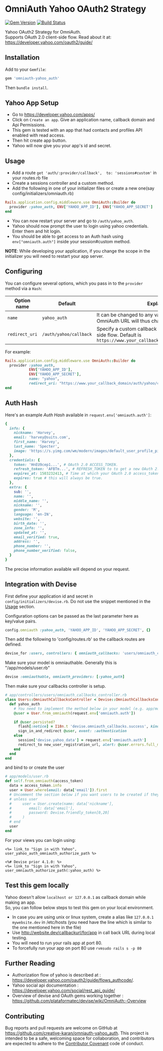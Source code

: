 # OmniAuth Yahoo OAuth2 Strategy
[![Gem Version](https://badge.fury.io/rb/omniauth-yahoo_auth.svg)](https://badge.fury.io/rb/omniauth-yahoo_auth)
[![Build Status](https://travis-ci.org/karan-pathak/omniauth-yahoo_auth.svg?branch=master)](https://travis-ci.org/karan-pathak/omniauth-yahoo_auth)

Yahoo OAuth2 Strategy for OmniAuth. <br>
Supports OAuth 2.0 client-side flow. Read about it at: https://developer.yahoo.com/oauth2/guide/

## Installation

Add to your `Gemfile`:

```ruby
gem 'omniauth-yahoo_auth'
```

Then `bundle install`.

## Yahoo App Setup
* Go to https://developer.yahoo.com/apps/
* Click on `Create an app`. Give an application name, callback domain and Api Permissions.
* This gem is tested with an app that had contacts and profiles API enabled with read access.
* Then hit create app button.
* Yahoo will now give you your app's id and secret.

## Usage

* Add a route `get 'auth/:provider/callback',  to: 'sessions#custom'` in your routes.rb file
* Create a sessions controller and a custom method.
* Add the following in one of your initializer files or create a new one(say config/initializers/omniauth.rb)
```ruby
Rails.application.config.middleware.use OmniAuth::Builder do
  provider :yahoo_auth, ENV['YAHOO_APP_ID'], ENV['YAHOO_APP_SECRET']
end
```
* You can now restart your server and go to `/auth/yahoo_auth`.
* Yahoo should now prompt the user to login using yahoo credentials. Enter them and hit login.
* You should be able to get access to an Auth hash using `env["omniauth.auth"]` inside your session#custom method.

**NOTE**: While developing your application, if you change the scope in the initializer you will need to restart your app server.

## Configuring

You can configure several options, which you pass in to the `provider` method via a `Hash`:

Option name | Default | Explanation
--- | --- | ---
`name` | `yahoo_auth` | It can be changed to any value, for example `yahoo`. The OmniAuth URL will thus change to /auth/yahoo .
`redirect_uri` | `/auth/yahoo/callback` | Specify a custom callback URL used during the server-side flow. Default is `https://www.your_callback_domain/auth/yahoo/callback`

For example:

```ruby
Rails.application.config.middleware.use OmniAuth::Builder do
  provider :yahoo_auth,
           ENV['YAHOO_APP_ID'],
           ENV['YAHOO_APP_SECRET'],
           name: "yahoo",
           redirect_uri: "https://www.your_callback_domain/auth/yahoo/callback"
end
```

## Auth Hash

Here's an example *Auth Hash* available in `request.env['omniauth.auth']`:

```ruby
{
  info: {
    nickname: 'Harvey',
    email: 'harvey@suits.com',
    first_name: 'Harvey',
    last_name: 'Specter',
    image: 'https://s.yimg.com/wm/modern/images/default_user_profile_pic_192.png',
  },
  credentials: {
    token: 'HnEU9cep1...', # OAuth 2.0 ACCESS_TOKEN.
    refresh_token: 'AFBTm...', # REFRESH_TOKEN to to get a new OAuth 2.0 access_token when the previous one expires.
    expires_at: 1503232413, # Time at which your OAuth 2.0 access_token expires.
    expires: true # this will always be true.
  },
  extra: {
    sub: '',
    name: '',
    middle_name: '',
    nickname: '',
    gender: 'M',
    language: 'en-IN',
    website: '',
    birth_date: '',
    zone_info: '',
    updated_at: '',
    email_verified: true,
    address: '',
    phone_number: '',
    phone_number_verified: false,
  }
}
```

The precise information available will depend on your request.

## Integration with Devise

First define your application id and secret in `config/initializers/devise.rb`. Do not use the snippet mentioned in the [Usage](https://github.com/creative-karan/omniauth-yahoo_auth#usage) section.

Configuration options can be passed as the last parameter here as key/value pairs.

```ruby
config.omniauth :yahoo_auth, 'YAHOO_APP_ID', 'YAHOO_APP_SECRET', {}
```

Then add the following to 'config/routes.rb' so the callback routes are defined.

```ruby
devise_for :users, controllers: { omniauth_callbacks: 'users/omniauth_callbacks' }
```

Make sure your model is omniauthable. Generally this is "/app/models/user.rb"

```ruby
devise :omniauthable, omniauth_providers: [:yahoo_auth]
```

Then make sure your callbacks controller is setup.

```ruby
# app/controllers/users/omniauth_callbacks_controller.rb
class Users::OmniauthCallbacksController < Devise::OmniauthCallbacksController
  def yahoo_auth
    # You need to implement the method below in your model (e.g. app/models/user.rb)
    @user = User.from_omniauth(request.env['omniauth.auth'])

    if @user.persisted?
      flash[:notice] = I18n.t 'devise.omniauth_callbacks.success', kind: 'Yahoo'
      sign_in_and_redirect @user, event: :authentication
    else
      session['devise.yahoo_data'] = request.env['omniauth.auth']
      redirect_to new_user_registration_url, alert: @user.errors.full_messages.join("\n")
    end
  end
end
```

and bind to or create the user

```ruby
# app/models/user.rb
def self.from_omniauth(access_token)
  data = access_token.info
  user = User.where(email: data['email']).first
  # Uncomment the section below if you want users to be created if they don't exist
  # unless user
  #     user = User.create(name: data['nickname'],
  #        email: data['email'],
  #        password: Devise.friendly_token[0,20]
  #     )
  # end
  user
end
```

For your views you can login using:

```erb
<%= link_to "Sign in with Yahoo", user_yahoo_auth_omniauth_authorize_path %>

<%# Devise prior 4.1.0: %>
<%= link_to "Sign in with Yahoo", user_omniauth_authorize_path(:yahoo_auth) %>
```

## Test this gem locally
Yahoo doesn't allow `localhost or 127.0.0.1` as callback domain while making an app. <br>
So, you can follow below steps to test this gem on your local environment.

* In case you are using unix or linux system, create a alias like `127.0.0.1 mywebsite.dev` in /etc/hosts
 (you need have the line which is similar to the one mentioned here in the file)
* Use http://website.dev/callbackurl/for/app in call back URL during local testing.
* You will need to run your rails app at port 80.
* To forcefully run your app on port 80 use `rvmsudo rails s -p 80`

## Further Reading
* Authorization flow of yahoo is described at : https://developer.yahoo.com/oauth2/guide/flows_authcode/.
* Yahoo social api documentation : https://developer.yahoo.com/social/rest_api_guide/
* Overview of devise and OAuth gems working together : https://github.com/plataformatec/devise/wiki/OmniAuth:-Overview

## Contributing

Bug reports and pull requests are welcome on GitHub at https://github.com/creative-karan/omniauth-yahoo_auth. This project is intended to be a safe, welcoming space for collaboration, and contributors are expected to adhere to the [Contributor Covenant](http://contributor-covenant.org) code of conduct.
